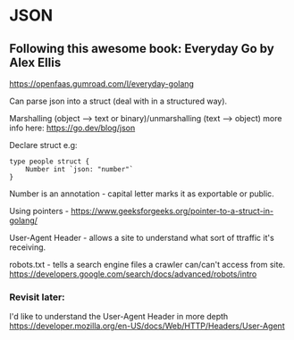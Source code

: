 # JSON

## Following this awesome book: Everyday Go by Alex Ellis
https://openfaas.gumroad.com/l/everyday-golang

Can parse json into a struct (deal with in a structured way).

Marshalling (object --> text or binary)/unmarshalling (text --> object) more info here: https://go.dev/blog/json

Declare struct e.g:
```
type people struct {
	Number int `json: "number"` 
} 
```
Number is an annotation - capital letter marks it as exportable or public. 

Using pointers - https://www.geeksforgeeks.org/pointer-to-a-struct-in-golang/

User-Agent Header - allows a site to understand what sort of ttraffic it's receiving. 

robots.txt - tells a search engine files a crawler can/can't access from site. https://developers.google.com/search/docs/advanced/robots/intro  

### Revisit later:

I'd like to understand the User-Agent Header in more depth https://developer.mozilla.org/en-US/docs/Web/HTTP/Headers/User-Agent 

